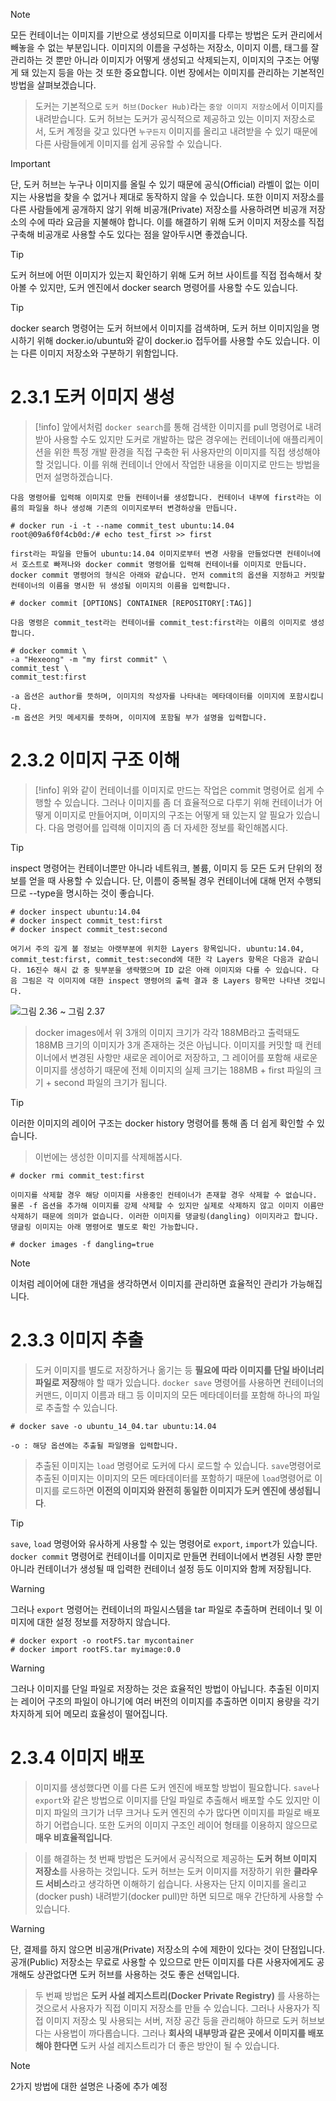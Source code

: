 > [!note]
> 모든 컨테이너는 이미지를 기반으로 생성되므로 이미지를 다루는 방법은 도커 관리에서 빼놓을 수 없는 부분입니다. 이미지의 이름을 구성하는 저장소, 이미지 이름, 태그를 잘 관리하는 것 뿐만 아니라 이미지가 어떻게 생성되고 삭제되는지, 이미지의 구조는 어떻게 돼 있는지 등을 아는 것 또한 중요합니다. 이번 장에서는 이미지를 관리하는 기본적인 방법을 살펴보겠습니다.

> 도커는 기본적으로 `도커 허브(Docker Hub)`라는 `중앙 이미지 저장소`에서 이미지를 내려받습니다. 도커 허브는 도커가 공식적으로 제공하고 있는 이미지 저장소로서, 도커 계정을 갖고 있다면 `누구든지` 이미지를 올리고 내려받을 수 있기 때문에 다른 사람들에게 이미지를 쉽게 공유할 수 있습니다.

>[!important]
>단, 도커 허브는 누구나 이미지를 올릴 수 있기 때문에 공식(Official) 라벨이 없는 이미지는 사용법을 찾을 수 없거나 제대로 동작하지 않을 수 있습니다.
>또한 이미지 저장소를 다른 사람들에게 공개하지 않기 위해 비공개(Private) 저장소를 사용하려면 비공개 저장소의 수에 따라 요금을 지불해야 합니다. 
>이를 해결하기 위해 도커 이미지 저장소를 직접 구축해 비공개로 사용할 수도 있다는 점을 알아두시면 좋겠습니다.

>[!tip]
>도커 허브에 어떤 이미지가 있는지 확인하기 위해 도커 허브 사이트를 직접 접속해서 찾아볼 수 있지만, 도커 엔진에서 docker search 명령어를 사용할 수도 있습니다.

>[!tip]
>docker search 명령어는 도커 허브에서 이미지를 검색하며, 도커 허브 이미지임을 명시하기 위해 docker.io/ubuntu와 같이 docker.io 접두어를 사용할 수도 있습니다. 이는 다른 이미지 저장소와 구분하기 위함입니다.

# 2.3.1 도커 이미지 생성

>[!info]
>앞에서처럼 `docker search`를 통해 검색한 이미지를 pull 명령어로 내려받아 사용할 수도 있지만 도커로 개발하는 많은 경우에는 컨테이너에 애플리케이션을 위한 특정 개발 환경을 직접 구축한 뒤 사용자만의 이미지를 직접 생성해야 할 것입니다. 이를 위해 컨테이너 안에서 작업한 내용을 이미지로 만드는 방법을 먼저 설명하겠습니다.

```docker
다음 명령어를 입력해 이미지로 만들 컨테이너를 생성합니다. 컨테이너 내부에 first라는 이름의 파일을 하나 생성해 기존의 이미지로부터 변경하상을 만듭니다.

# docker run -i -t --name commit_test ubuntu:14.04
root@09a6f0f4cb0d:/# echo test_first >> first

first라는 파일을 만들어 ubuntu:14.04 이미지로부터 변경 사항을 만들었다면 컨테이너에서 호스트로 빠져나와 docker commit 명령어를 입력해 컨테이너를 이미지로 만듭니다. docker commit 명령어의 형식은 아래와 같습니다. 먼저 commit의 옵션을 지정하고 커밋할 컨테이너의 이름을 명시한 뒤 생성될 이미지의 이름을 입력합니다.

# docker commit [OPTIONS] CONTAINER [REPOSITORY[:TAG]]

다음 명령은 commit_test라는 컨테이너를 commit_test:first라는 이름의 이미지로 생성합니다.

# docker commit \
-a "Hexeong" -m "my first commit" \
commit_test \
commit_test:first

-a 옵션은 author를 뜻하며, 이미지의 작성자를 나타내는 메타데이터를 이미지에 포함시킵니다.
-m 옵션은 커밋 메세지를 뜻하며, 이미지에 포함될 부가 설명을 입력합니다.
```

# 2.3.2 이미지 구조 이해

>[!info]
>위와 같이 컨테이너를 이미지로 만드는 작업은 commit 명령어로 쉽게 수행할 수 있습니다. 그러나 이미지를 좀 더 효율적으로 다루기 위해 컨테이너가 어떻게 이미지로 만들어지며, 이미지의 구조는 어떻게 돼 있는지 알 필요가 있습니다. 다음 명령어를 입력해 이미지의 좀 더 자세한 정보를 확인해봅시다.

>[!tip]
>inspect 명령어는 컨테이너뿐만 아니라 네트워크, 볼륨, 이미지 등 모든 도커 단위의 정보를 얻을 때 사용할 수 있습니다. 단, 이름이 중복될 경우 컨테이너에 대해 먼저 수행되므로 --type을 명시하는 것이 좋습니다.

```docker
# docker inspect ubuntu:14.04
# docker inspect commit_test:first
# docker inspect commit_test:second

여기서 주의 깊게 볼 정보는 아랫부분에 위치한 Layers 항목입니다. ubuntu:14.04, commit_test:first, commit_test:second에 대한 각 Layers 항목은 다음과 같습니다. 16진수 해시 값 중 뒷부분을 생략했으며 ID 값은 아래 이미지와 다를 수 있습니다. 다음 그림은 각 이미지에 대한 inspect 명령어의 출력 결과 중 Layers 항목만 나타낸 것입니다.
```

![그림 2.36 ~ 그림 2.37](https://blog.kakaocdn.net/dn/Qy3mG/btq90lHWD2M/FKFMF5hSFgF8Sv76j00nT1/img.png)

> docker images에서 위 3개의 이미지 크기가 각각 188MB라고 출력돼도 188MB 크기의 이미지가 3개 존재하는 것은 아닙니다. 이미지를 커밋할 때 컨테이너에서 변경된 사항만 새로운 레이어로 저장하고, 그 레이어를 포함해 새로운 이미지를 생성하기 때문에 전체 이미지의 실제 크기는 188MB + first 파일의 크기 + second 파일의 크기가 됩니다.

>[!tip]
>이러한 이미지의 레이어 구조는 docker history 명령어를 통해 좀 더 쉽게 확인할 수 있습니다.

> 이번에는 생성한 이미지를 삭제해봅시다.

```docker
# docker rmi commit_test:first

이미지를 삭제할 경우 해당 이미지를 사용중인 컨테이너가 존재할 경우 삭제할 수 없습니다. 물론 -f 옵션을 추가해 이미지를 강제 삭제할 수 있지만 실제로 삭제하지 않고 이미지 이름만 삭제하기 때문에 의미가 없습니다. 이러한 이미지를 댕글링(dangling) 이미지라고 합니다. 댕글링 이미지는 아래 명령어로 별도로 확인 가능합니다.

# docker images -f dangling=true
```

>[!note]
>이처럼 레이어에 대한 개념을 생각하면서 이미지를 관리하면 효율적인 관리가 가능해집니다.

# 2.3.3 이미지 추출

> 도커 이미지를 별도로 저장하거나 옮기는 등 **필요에 따라 이미지를 단일 바이너리 파일로 저장**해야 할 때가 있습니다.
> `docker save` 명령어를 사용하면 컨테이너의 커맨드, 이미지 이름과 태그 등 이미지의 모든 메타데이터를 포함해 하나의 파일로 추출할 수 있습니다.

```docker
# docker save -o ubuntu_14_04.tar ubuntu:14.04

-o : 해당 옵션에는 추출될 파일명을 입력합니다.
```

> 추출된 이미지는 `load` 명령어로 도커에 다시 로드할 수 있습니다. `save`명령어로 추출된 이미지는 이미지의 모든 메타데이터를 포함하기 때문에 `load`명령어로 이미지를 로드하면 **이전의 이미지와 완전히 동일한 이미지가 도커 엔진에 생성됩니다**.

>[!tip]
>`save`, `load` 명령어와 유사하게 사용할 수 있는 명령어로 `export`, `import`가 있습니다. `docker commit` 명령어로 컨테이너를 이미지로 만들면 컨테이너에서 변경된 사항 뿐만 아니라 컨테이너가 생성될 때 입력한 컨테이너 설정 등도 이미지와 함께 저장됩니다.

>[!warning]
>그러나 `export` 명령어는 컨테이너의 파일시스템을 tar 파일로 추출하며 컨테이너 및 이미지에 대한 설정 정보를 저장하지 않습니다.

```docker
# docker export -o rootFS.tar mycontainer
# docker import rootFS.tar myimage:0.0
```

>[!warning]
>그러나 이미지를 단일 파일로 저장하는 것은 효율적인 방법이 아닙니다. 추출된 이미지는 레이어 구조의 파일이 아니기에 여러 버전의 이미지를 추출하면 이미지 용량을 각기 차지하게 되어 메모리 효율성이 떨어집니다.

# 2.3.4 이미지 배포

> 이미지를 생성했다면 이를 다른 도커 엔진에 배포할 방법이 필요합니다. `save`나 `export`와 같은 방법으로 이미지를 단일 파일로 추출해서 배포할 수도 있지만 이미지 파일의 크기가 너무 크거나 도커 엔진의 수가 많다면 이미지를 파일로 배포하기 어렵습니다.
> 또한 도커의 이미지 구조인 레이어 형태를 이용하지 않으므로 **매우 비효율적입니다**.

> 이를 해결하는 첫 번째 방법은 도커에서 공식적으로 제공하는 **도커 허브 이미지 저장소**를 사용하는 것입니다. 도커 허브는 도커 이미지를 저장하기 위한 **클라우드 서비스**라고 생각하면 이해하기 쉽습니다. 
> 사용자는 단지 이미지를 올리고(docker push) 내려받기(docker pull)만 하면 되므로 매우 간단하게 사용할 수 있습니다.

>[!warning]
>단, 결제를 하지 않으면 비공개(Private) 저장소의 수에 제한이 있다는 것이 단점입니다. 공개(Public) 저장소는 무료로 사용할 수 있으므로 만든 이미지를 다른 사용자에게도 공개해도 상관없다면 도커 허브를 사용하는 것도 좋은 선택입니다.

>두 번째 방법은 **도커 사설 레지스트리(Docker Private Registry)** 를 사용하는 것으로서 사용자가 직접 이미지 저장소를 만들 수 있습니다. 그러나 사용자가 직접 이미지 저장소 및 사용되는 서버, 저장 공간 등을 관리해야 하므로 도커 허브보다는 사용법이 까다롭습니다. 
>그러나 **회사의 내부망과 같은 곳에서 이미지를 배포해야 한다면** 도커 사설 레지스트리가 더 좋은 방안이 될 수 있습니다. 

>[!NOTE]
>2가지 방법에 대한 설명은 나중에 추가 예정

